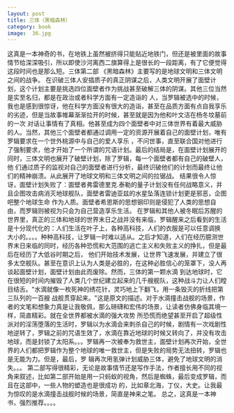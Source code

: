 ```yaml
---
layout: post
title: 三体（黑暗森林）
category: book
image:  36.jpg
---
```

这真是一本神奇的书，在地铁上虽然被挤得只能贴近地铁门，但还是被里面的故事情节给深深吸引，所以即使沙河离西二旗算得上是很长的一段距离，有了它便觉得这段时间也是那么短。三体第二部
《黑暗森林》主要写的是地球文明和三体文明之间的战争。
在识破三体人安插质子的真正阴谋之后，人类文明开展了面壁计划，这个计划主要是挑选四位面壁者作为挑战甚至破解三体的阴谋。其他三位当然是实至名归，都是在政治或者科学方面有一定造诣的
人，当罗辑被选中的时候，我也是感到很惊讶，他在科学方面没有很大的造诣，甚至在品质方面有点自我享乐的劣迹，但是当故事帷幕渐渐拉开的时候，甚至就是因为他和叶文洁在杨冬坟墓前的一次
对话让事情有了真相。他甚至成为四个面壁者中对三体世界有着最大威胁的人。当然，其他三个面壁者都通过调用一定的资源开展着自己的面壁计划，唯有罗辑要求在一个世外桃源中与自己的爱人享乐
，不问世事，直至联合国对他进行了强制要求，他才开始了一个所谓的咒语计划。最后的结局是，在面壁计划展开的同时，三体文明也展开了破壁计划，除了罗辑，每一个面壁者都有自己的破壁人，他
们通过质子的监视对自己的面壁者进行分析，最终识破他们的计划而最终让他们的精神崩溃。从此展开了地球文明和三体文明之间的拉锯战。
结果很令人惊讶，面壁计划失败了：面壁者弗雷德里克.泰勒的量子计划没有任何战略意义，并且企图攻击病消灭地球舰队，面壁者雷迪亚兹的水星坠落连锁计划更是邪恶，企图吧整个地球生命
作为人质。面壁者希恩斯的思想钢印则是侵犯了人类的思想自由，而罗辑则被视为只会为自己营造享乐生活。
在罗辑和其他人被冬眠后苏醒的世界里，真正的三体和地球的世界末日之战并没有来临，罗辑醒来之后看到的生活是十分现代化的：人们生活在叶子上，各种高科技，人们的衣服是可以任意调换
大小的。。。。种种高科技，让罗辑一时难以适从。之后才知道，人们在经历臆测世界末日来临的同时，经历各种恐慌和大范围的逃亡主义和失败主义的挣扎，但是最后在经历了大低谷时期之后，
他们开始技术发展，让世界飞速发展，并建立了很多太空舰队。甚至在意识上认为人类是必胜的，在这种必胜信心的笼罩下，没人再谈起面壁计划，面壁计划由此而废除。然而，三体的第一颗水滴
到达地球时，它在很短的时间内摧毁了人类几个世纪建立起来的几千艘舰队，这种战斗力让人们瞠目结舌。"水滴就像一枚死神的绣花针，灵巧地上下翻飞，用一条毁灭的折线把第三队列的一百艘
战舰贯穿起来。"这是原文的描述。对于水滴撞击战舰的场景，作者的文笔和想象力真是让我敬佩，那么磅礴和宏伟的场景，让读者仿佛身临其境一样，简直精彩。就在全世界都被水滴的强大攻势
所恐慌而绝望甚至开启了超级性派对的淫荡堕落的生活时，罗辑以为水滴会来刺杀自己的时候，剧情有一次戏剧性地逆转了，罗辑之前的咒语生效了，水滴在靠近地球的时候又转向了，并没有攻击
地球，而是封锁了太阳系。。。罗辑再一次被奉为救世主，面壁计划再次开始，全世界的人们都把罗辑作为整个地球的唯一救世主，但是失败的局势无法扭转，罗辑也是无能为力。但是，最后，罗
辑再次用氢弹计划威胁三体，避免了地球文明的消失。。。
第二部写得很精彩，无论是故事情节还是写作手法，作者擅长用不同的视角来叙述，比如第二部开始是用一只蚂蚁的视角，然后是蜘蛛，最后变成罗辑，而且在这部中，一些人物的塑造也是很成功
的，比如章北海，丁仪，大史。让我最为惊叹的是水滴撞击战舰时候的场景，简直是神来之笔。
总之，这真是一本神书，强烈推荐。。。。